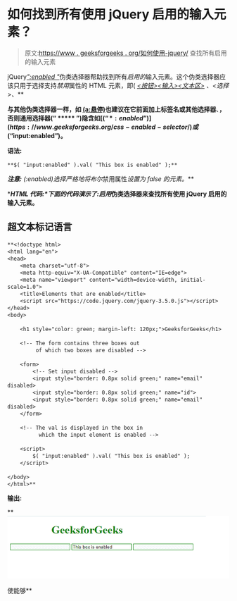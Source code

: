 # 如何找到所有使用 jQuery 启用的输入元素？

> 原文:[https://www . geeksforgeeks . org/如何使用-jquery/](https://www.geeksforgeeks.org/how-to-find-all-input-elements-that-are-enabled-using-jquery/) 查找所有启用的输入元素

jQuery[*":enabled "*](https://www.geeksforgeeks.org/css-enabled-selector/)伪类选择器帮助找到所有*启用的*输入元素。这个伪类选择器应该只用于选择支持*禁用*属性的 HTML 元素，即( [*<按钮>*](https://www.geeksforgeeks.org/html-button-tag/)*[*<输入>*](https://www.geeksforgeeks.org/html-input-tag/)*[*<文本区>*](https://www.geeksforgeeks.org/html-textarea-tag/) *、<选择>、***

**与其他伪类选择器一样，如 [(a:悬停)](https://www.geeksforgeeks.org/how-to-write-ahover-in-inline-css/)也建议在它前面加上标签名或其他选择器**、**，否则通用选择器(“ ***** ”)隐含如[$(“*:enabled”)](https://www.geeksforgeeks.org/css-enabled-selector/)或$(“input:enabled”)。**

****语法:****

```
**$( "input:enabled" ).val( "This box is enabled" );**
```

****注意:** (:enabled)选择严格地将*布尔*禁用属性*设置为 false 的元素。***

****HTML 代码:**下面的代码演示了*:启用*伪类选择器来查找所有使用 jQuery 启用的输入元素。**

## **超文本标记语言**

```
**<!doctype html>
<html lang="en">
<head>
    <meta charset="utf-8">
    <meta http-equiv="X-UA-Compatible" content="IE=edge">
    <meta name="viewport" content="width=device-width, initial-scale=1.0">
    <title>Elements that are enabled</title>
    <script src="https://code.jquery.com/jquery-3.5.0.js"></script>
</head>
<body>

    <h1 style="color: green; margin-left: 120px;">GeeksforGeeks</h1>

    <!-- The form contains three boxes out 
         of which two boxes are disabled -->

    <form>
        <!-- Set input disabled -->
        <input style="border: 0.8px solid green;" name="email" disabled>
        <input style="border: 0.8px solid green;" name="id">
        <input style="border: 0.8px solid green;" name="email" disabled>
    </form>

    <!-- The val is displayed in the box in
          which the input element is enabled -->

    <script>
        $( "input:enabled" ).val( "This box is enabled" );
    </script>

</body>
</html>**
```

****输出:****

**![](img/d6d1327888561405d6f0a383b935cb63.png)

使能够**